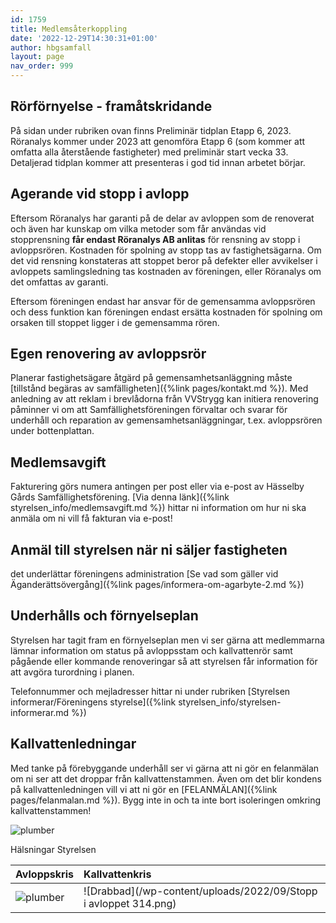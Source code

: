 ```yaml
---
id: 1759
title: Medlemsåterkoppling
date: '2022-12-29T14:30:31+01:00'
author: hbgsamfall
layout: page
nav_order: 999
---
```


## Rörförnyelse - framåtskridande  
På sidan under rubriken ovan finns Preliminär tidplan Etapp 6, 2023. Röranalys kommer under 2023 att genomföra Etapp 6 (som kommer att omfatta alla återstående fastigheter) med preliminär start vecka 33. 
Detaljerad tidplan kommer att presenteras i god tid innan arbetet börjar.

## Agerande vid stopp i avlopp
Eftersom Röranalys har garanti på de delar av avloppen som de renoverat och även har kunskap om vilka metoder som får användas vid stopprensning **får endast Röranalys AB anlitas** för rensning av stopp i avloppsrören. Kostnaden för spolning av stopp tas av fastighetsägarna. Om det vid rensning konstateras att stoppet beror på defekter eller avvikelser i avloppets samlingsledning tas kostnaden av föreningen, eller Röranalys om det omfattas av garanti.

Eftersom föreningen endast har ansvar för de gemensamma avloppsrören och dess funktion kan föreningen endast ersätta kostnaden för spolning om orsaken till stoppet ligger i de gemensamma rören.

## Egen renovering av avloppsrör
Planerar fastighetsägare åtgärd på gemensamhetsanläggning måste [tillstånd begäras av samfälligheten]({%link pages/kontakt.md %}). 
Med anledning av att reklam i brevlådorna från VVStrygg kan initiera renovering påminner vi om att Samfällighetsföreningen förvaltar och svarar för underhåll och reparation av gemensamhetsanläggningar, t.ex. avloppsrören under bottenplattan. 

## Medlemsavgift
Fakturering görs numera antingen per post eller via e-post av Hässelby Gårds Samfällighetsförening.
[Via denna länk]({%link styrelsen_info/medlemsavgift.md %}) hittar ni information om hur ni ska anmäla om ni vill få fakturan via e-post! 

## Anmäl till styrelsen när ni säljer fastigheten
det underlättar föreningens administration
[Se vad som gäller vid Äganderättsövergång]({%link pages/informera-om-agarbyte-2.md %}) 

## Underhålls och förnyelseplan
Styrelsen har tagit fram en förnyelseplan men vi ser gärna att medlemmarna lämnar information om status på avloppsstam och kallvattenrör samt pågående eller kommande renoveringar så att styrelsen får information för att avgöra turordning i planen.

Telefonnummer och mejladresser hittar ni under rubriken [Styrelsen informerar/Föreningens styrelse]({%link styrelsen_info/styrelsen-informerar.md %}) 

## Kallvattenledningar
Med tanke på förebyggande underhåll ser vi gärna att ni gör en felanmälan om ni ser att det droppar från kallvattenstammen. Även om det blir kondens på kallvattenledningen vill vi att ni gör en [FELANMÄLAN]({%link pages/felanmalan.md %}). 
Bygg inte in och ta inte bort isoleringen omkring kallvattenstammen!

![plumber](/wp-content/uploads/2015/02/Underhållsplanering-W300.png)

Hälsningar
Styrelsen

| Avloppskris | Kallvattenkris |
|:-------------|:------------------|
| ![plumber](/wp-content/uploads/2015/02/Underhållsplanering-W300.png) |![Drabbad](/wp-content/uploads/2022/09/Stopp i avloppet 314.png) |


